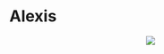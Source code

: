 # Alexis
<p align="center">
  <img src="https://github.com/WildPik/Alexis/blob/master/screeshot.png">
</p>
